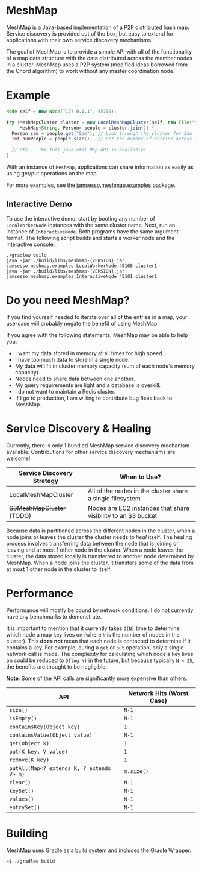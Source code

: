 MeshMap
===

MeshMap is a Java-based implementation of a P2P distributed hash map. Service discovery is provided out of the box, but easy to extend for applications with their own service discovery mechanisms.

The goal of MeshMap is to provide a simple API with all of the functionality of a map data structure with the data distributed across the member nodes in a cluster. MeshMap uses a P2P system (modified ideas borrowed from the Chord algorithm) to work without any master coordination node.

# Example

```java
Node self = new Node("127.0.0.1", 45700);

try (MeshMapCluster cluster = new LocalMeshMapCluster(self, new File("sd"));
     MeshMap<String, Person> people = cluster.join()) {
  Person sam = people.get("Sam"); // Look through the cluster for Sam
  int numPeople = people.size();  // Get the number of entries across all nodes

  // etc... The full java.util.Map API is available!
}
```

With an instance of `MeshMap`, applications can share information as easily as using get/put operations on the map.

For more examples, see the [jamsesso.meshmap.examples](https://github.com/jamsesso/meshmap/tree/master/src/main/java/jamsesso/meshmap/examples) package.

## Interactive Demo

To use the interactive demo, start by booting any number of `LocalWorkerNode` instances with the same cluster name.
Next, run an instance of `InteractiveNode`. Both programs have the same argument format. The following script builds and starts a worker node and the interactive console.

```
./gradlew build
java -jar ./build/libs/meshmap-{VERSION}.jar jamsesso.meshmap.examples.LocalWorkerNode 45100 cluster1
java -jar ./build/libs/meshmap-{VERSION}.jar jamsesso.meshmap.examples.InteractiveNode 45101 cluster1
```

# Do you need MeshMap?

If you find yourself needed to iterate over all of the entries in a map, your use-case will probably negate the benefit of using MeshMap.

If you agree with the following statements, MeshMap may be able to help you:

 - I want my data stored in memory at all times for high speed.
 - I have too much data to store in a single node.
 - My data will fit in cluster memory capacity (sum of each node's memory capacity).
 - Nodes need to share data between one another.
 - My query requirements are light and a database is overkill.
 - I do not want to maintain a Redis cluster.
 - If I go to production, I am willing to contribute bug fixes back to MeshMap.

# Service Discovery & Healing

Currently, there is only 1 bundled MeshMap service discovery mechanism available. Contributions for other service discovery mechanisms are welcome!

| Service Discovery Strategy | When to Use? |
|-|-|
| LocalMeshMapCluster | All of the nodes in the cluster share a single filesystem |
| ~~S3MeshMapCluster~~ (TODO) | Nodes are EC2 instances that share visibility to an S3 bucket |

Because data is partitioned across the different nodes in the cluster, when a node joins or leaves the cluster the cluster needs to _heal_ itself. The healing process involves transferring data between the node that is joining or leaving and at most 1 other node in the cluster. When a node leaves the cluster, the data stored locally is transferred to another node determined by MeshMap. When a node joins the cluster, it transfers some of the data from at most 1 other node in the cluster to itself.

# Performance

Performance will mostly be bound by network conditions. I do not currently have any benchmarks to demonstrate.

It is important to mention that it currently takes `O(N)` time to determine which node a map key lives on (where `N` is the number of nodes in the cluster). This **does not** mean that each node is contacted to determine if it contains a key. For example, during a `get` or `put` operation,  only a single network call is made. The complexity for calculating which node a key lives on could be reduced to `O(log N)` in the future, but because typically `N < 25`, the benefits are thought to be negligible.

**Note**: Some of the API calls are significantly more expensive than others.

| API | Network Hits (Worst Case) |
|-|-|
| `size()` | `N-1` |
| `isEmpty()` | `N-1` |
| `containsKey(Object key)` | `1` |
| `containsValue(Object value)` | `N-1` |
| `get(Object k)` | `1` |
| `put(K key, V value)` | `1` |
| `remove(K key)` | `1` |
| `putAll(Map<? extends K, ? extends V> m)` | `m.size()` |
| `clear()` | `N-1` |
| `keySet()` | `N-1` |
| `values()` | `N-1` |
| `entrySet()` | `N-1` |

# Building

MeshMap uses Gradle as a build system and includes the Gradle Wrapper.

```
~$ ./gradlew build
```
